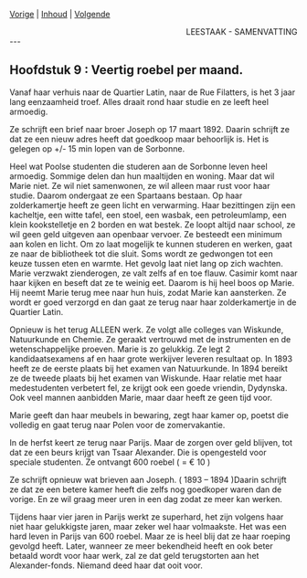 [Vorige](hfst08_parijs.md) | [Inhoud](inhoudsopgave.md) | [Volgende](hfst10_pierre_curie.md)

<div style="text-align: right">LEESTAAK - SAMENVATTING</div>
---

## Hoofdstuk 9 : Veertig roebel per maand.

Vanaf haar verhuis naar de Quartier Latin, naar de Rue Filatters, is het 3 jaar lang eenzaamheid troef. Alles draait rond haar studie en ze leeft heel armoedig.

Ze schrijft een brief naar broer Joseph op 17 maart 1892. Daarin schrijft ze dat ze een nieuw adres heeft dat goedkoop maar behoorlijk is. Het is gelegen op +/- 15 min lopen van de Sorbonne. 

Heel wat Poolse studenten die studeren aan de Sorbonne leven heel armoedig. Sommige delen dan hun maaltijden en woning. Maar dat wil Marie niet. Ze wil niet samenwonen, ze wil alleen maar rust voor haar studie. Daarom ondergaat ze een Spartaans bestaan. Op haar zolderkamertje heeft ze geen licht en verwarming. Haar bezittingen zijn een kacheltje, een witte tafel, een stoel, een wasbak, een petroleumlamp, een klein kookstelletje en 2 borden en wat bestek. Ze loopt altijd naar school, ze wil geen geld uitgeven aan openbaar vervoer. Ze besteedt een minimum aan kolen en licht. Om zo laat mogelijk te kunnen studeren en werken, gaat ze naar de bibliotheek tot die sluit. Soms wordt ze gedwongen tot een keuze tussen eten en warmte. Het gevolg laat niet lang op zich wachten. Marie verzwakt zienderogen, ze valt zelfs af en toe flauw. Casimir komt naar haar kijken en beseft dat ze te weinig eet. Daarom is hij heel boos op Marie. Hij neemt Marie terug mee naar hun huis, zodat Marie kan aansterken. Ze wordt er goed verzorgd en dan gaat ze terug naar haar zolderkamertje in de Quartier Latin.

Opnieuw is het terug ALLEEN werk. Ze volgt alle colleges van Wiskunde, Natuurkunde en Chemie. Ze geraakt vertrouwd met de instrumenten en de wetenschappelijke proeven. Marie is zo gelukkig. Ze legt 2 kandidaatsexamens af en haar grote werkijver leveren resultaat op. In 1893 heeft ze de eerste plaats bij het examen van Natuurkunde. In 1894 bereikt ze de tweede plaats bij het examen van Wiskunde. Haar relatie met haar medestudenten verbetert fel, ze krijgt ook een goede vriendin, Dydynska. Ook veel mannen aanbidden Marie, maar daar heeft ze geen tijd voor.

Marie geeft dan haar meubels in bewaring, zegt haar kamer op, poetst die volledig en gaat terug naar Polen voor de zomervakantie.

In de herfst keert ze terug naar Parijs. Maar de zorgen over geld blijven, tot dat ze een beurs krijgt van Tsaar Alexander. Die is opengesteld voor speciale studenten. Ze ontvangt 600 roebel ( = € 10 )

Ze schrijft opnieuw wat brieven aan Joseph.  ( 1893 – 1894 )Daarin schrijft ze dat ze een betere kamer heeft die zelfs nog goedkoper waren dan de vorige. En ze wil graag meer uren in een dag zodat ze meer kan werken.

Tijdens haar vier jaren in Parijs werkt ze superhard, het zijn volgens haar niet haar gelukkigste jaren, maar zeker wel haar volmaakste. Het was een hard leven in Parijs van 600 roebel. Maar ze is heel blij dat ze haar roeping gevolgd heeft.  Later, wanneer ze meer bekendheid heeft en ook beter betaald wordt voor haar werk, zal ze dat geld terugstorten aan het Alexander-fonds. Niemand deed haar dat ooit voor.
